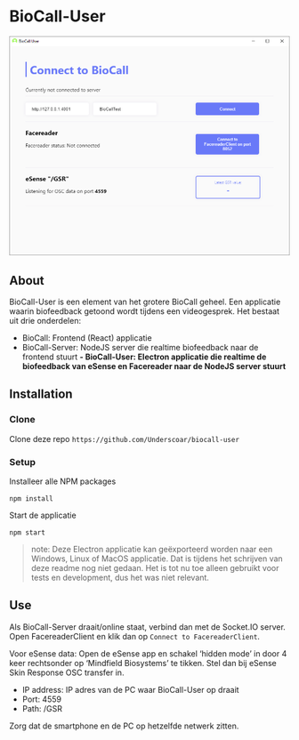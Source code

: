 # BioCall-User
![BioCall-User screenshot](https://raw.githubusercontent.com/Underscoar/biocall-user/master/assets/screenshot.png)

## About
BioCall-User is een element van het grotere BioCall geheel. Een applicatie waarin biofeedback getoond wordt tijdens een videogesprek. Het bestaat uit drie onderdelen:
- BioCall: Frontend (React) applicatie
- BioCall-Server: NodeJS server die realtime biofeedback naar de frontend stuurt
**- BioCall-User: Electron applicatie die realtime de biofeedback van eSense en Facereader naar de NodeJS server stuurt**

## Installation
### Clone
Clone deze repo `https://github.com/Underscoar/biocall-user`

### Setup
Installeer alle NPM packages
```
npm install
```

Start de applicatie
```
npm start
```

> note: Deze Electron applicatie kan geëxporteerd worden naar een Windows, Linux of MacOS applicatie. Dat is tijdens het schrijven van deze readme nog niet gedaan. Het is tot nu toe alleen gebruikt voor tests en development, dus het was niet relevant.

## Use
Als BioCall-Server draait/online staat, verbind dan met de Socket.IO server. Open FacereaderClient en klik dan op `Connect to FacereaderClient`.

Voor eSense data: Open de eSense app en schakel ‘hidden mode’ in door 4 keer rechtsonder op ‘Mindfield Biosystems’ te tikken. Stel dan bij eSense Skin Response OSC transfer in.
- IP address: IP adres van de PC waar BioCall-User op draait
- Port: 4559
- Path: /GSR

Zorg dat de smartphone en de PC op hetzelfde netwerk zitten.
